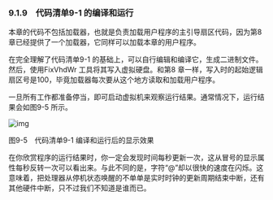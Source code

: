### 9.1.9　代码清单9-1 的编译和运行

本章的代码不包括加载器，也就是负责加载用户程序的主引导扇区代码，因为第8 章已经提供了一个加载器，它同样可以加载本章的用户程序。

在完全理解了代码清单9-1 的基础上，可以自行编辑和编译它，生成二进制文件。然后，使用FixVhdWr 工具将其写入虚拟硬盘。和第8 章一样，写入时的起始逻辑扇区号是100，毕竟加载器每次要从这个地方读取和加载用户程序。

一旦所有工作都准备停当，即可启动虚拟机来观察运行结果。通常情况下，运行结果会如图9-5 所示。

![img](../0-Assets/Epubook/x86汇编语言从实模式到保护模式_李忠_等_Z_Library/images/00351.jpeg)

图9-5　代码清单9-1 编译和运行后的显示效果

在你欣赏程序的运行结果时，你一定会发现时间每秒更新一次，这从冒号的显示属性每秒反转一次可以看出来。与此不同的是，字符“@”却以很快的速度在闪烁。这意味着，把处理器从停机状态唤醒的不单单是实时时钟的更新周期结束中断，还有其他硬件中断，只不过我们不知道是谁而已。